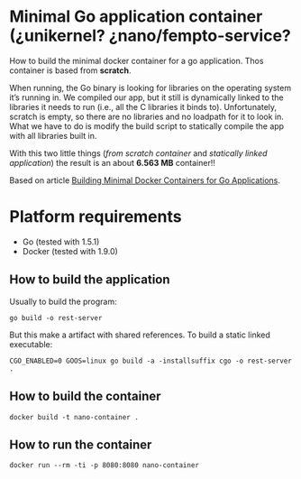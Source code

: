 Minimal Go application container (¿unikernel? ¿nano/fempto-service? 
===================================================================

How to build the minimal docker container for a go application. Thos container is based from **scratch**. 

When running, the Go binary is looking for libraries on the operating system it’s running in. We compiled our app, but it still is dynamically linked to the libraries it needs to run (i.e., all the C libraries it binds to). Unfortunately, scratch is empty, so there are no libraries and no loadpath for it to look in. What we have to do is modify the build script to statically compile the app with all libraries built in. 

With this two little things (*from scratch container* and *statically linked application*) the result is an about **6.563 MB** container!!

Based on article [Building Minimal Docker Containers for Go Applications](https://blog.codeship.com/building-minimal-docker-containers-for-go-applications/).


# Platform requirements

  - Go (tested with 1.5.1)
  - Docker (tested with 1.9.0)


## How to build the application 

Usually to build the program:

    go build -o rest-server


But this make a artifact with shared references. To build a static linked executable:

    CGO_ENABLED=0 GOOS=linux go build -a -installsuffix cgo -o rest-server .


## How to build the container

    docker build -t nano-container .


## How to run the container

    docker run --rm -ti -p 8080:8080 nano-container
